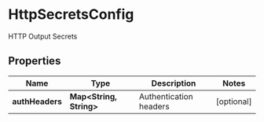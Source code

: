 

# HttpSecretsConfig

HTTP Output Secrets

## Properties

| Name | Type | Description | Notes |
|------------ | ------------- | ------------- | -------------|
|**authHeaders** | **Map&lt;String, String&gt;** | Authentication headers |  [optional] |



